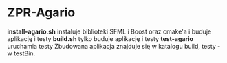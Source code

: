 # ZPR-Agario

**install-agario.sh** instaluje biblioteki SFML i Boost oraz cmake'a i buduje aplikację i testy
**build.sh** tylko buduje aplikację i testy
**test-agario** uruchamia testy
Zbudowana aplikacja znajduje się w katalogu build, testy - w testBin. 